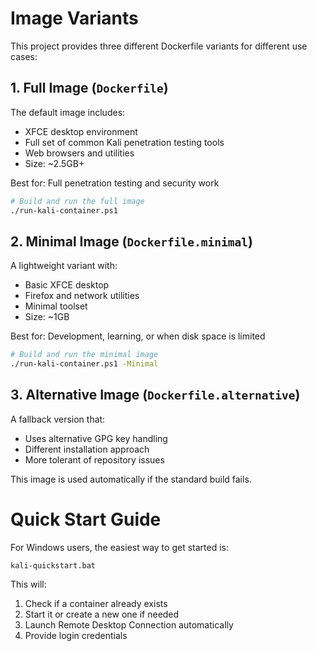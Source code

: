 # Image Variants

This project provides three different Dockerfile variants for different use cases:

## 1. Full Image (`Dockerfile`)

The default image includes:
- XFCE desktop environment
- Full set of common Kali penetration testing tools
- Web browsers and utilities
- Size: ~2.5GB+

Best for: Full penetration testing and security work

```bash
# Build and run the full image
./run-kali-container.ps1
```

## 2. Minimal Image (`Dockerfile.minimal`)

A lightweight variant with:
- Basic XFCE desktop
- Firefox and network utilities
- Minimal toolset
- Size: ~1GB

Best for: Development, learning, or when disk space is limited

```bash
# Build and run the minimal image
./run-kali-container.ps1 -Minimal
```

## 3. Alternative Image (`Dockerfile.alternative`)

A fallback version that:
- Uses alternative GPG key handling
- Different installation approach
- More tolerant of repository issues

This image is used automatically if the standard build fails.

# Quick Start Guide

For Windows users, the easiest way to get started is:

```
kali-quickstart.bat
```

This will:
1. Check if a container already exists
2. Start it or create a new one if needed
3. Launch Remote Desktop Connection automatically
4. Provide login credentials
